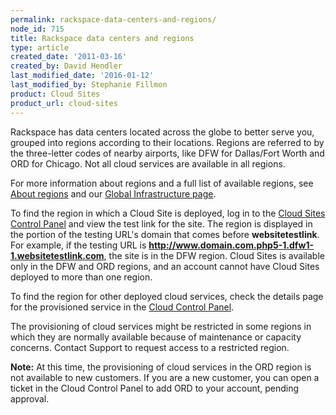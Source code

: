 ```yaml
---
permalink: rackspace-data-centers-and-regions/
node_id: 715
title: Rackspace data centers and regions
type: article
created_date: '2011-03-16'
created_by: David Hendler
last_modified_date: '2016-01-12'
last_modified_by: Stephanie Fillmon
product: Cloud Sites
product_url: cloud-sites
---
```


Rackspace has data centers located across the globe to better serve you,
grouped into regions according to their locations. Regions are referred
to by the three-letter codes of nearby airports, like DFW for
Dallas/Fort Worth and ORD for Chicago. Not all cloud services are
available in all regions.

For more information about regions and a full list of available regions,
see [About regions](/how-to/about-regions) and our [Global Infrastructure page](http://www.rackspace.com/about/datacenters/).

To find the region in which a Cloud Site is deployed, log in to the
[Cloud Sites Control Panel](https://manage.rackspacecloud.com/) and view
the test link for the site. The region is displayed in the portion of
the testing URL's domain that comes before **websitetestlink**. For
example, if the testing URL is **http://www.domain.com.php5-1.dfw1-1.websitetestlink.com**, the site
is in the DFW region. Cloud Sites is available only in the DFW and ORD
regions, and an account cannot have Cloud Sites deployed to more than
one region.

To find the region for other deployed cloud services, check the details
page for the provisioned service in the [Cloud Control Panel](https://mycloud.rackspace.com/).

The provisioning of cloud services might be restricted in some
regions in which they are normally available because of maintenance or
capacity concerns. Contact Support to request access to a restricted
region.

**Note:** At this time, the provisioning of cloud services in the ORD
region is not available to new customers. If you are a new customer, you
can open a ticket in the Cloud Control Panel to add ORD to your account,
pending approval.
